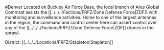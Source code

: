 #Denver 
Located on Buckley Air Force Base, the local branch of Ares Global Commsat assists the [[../../../Factions/FRFZ/Zone Defense Force|ZDF]] with monitoring and surveillance activities. Home to one of the largest antennas in the region, the command and control center here can assert control over any of the [[../../../Factions/FRFZ/Zone Defense Force|ZDF]] drones in the sprawl.

District: [[../../../Locations/FRFZ/Stapleton|Stapleton]]